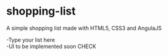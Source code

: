 # shopping-list
A simple shopping list made with HTML5, CSS3 and AngulaJS

-Type your list here
</br>
-UI to be implemented soon CHECK
